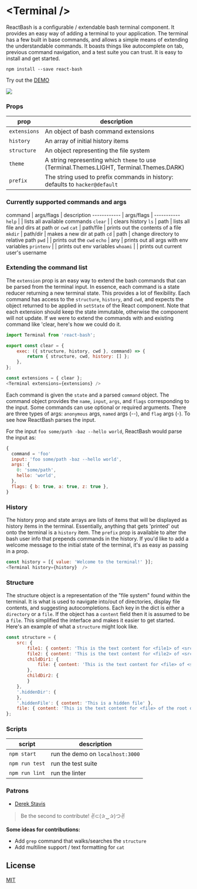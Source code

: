 # \<Terminal /\>

ReactBash is a configurable / extendable bash terminal component. It provides an easy way of adding a terminal to your application. The terminal has a few built in base commands, and allows a simple means of extending the understandable commands. It boasts things like autocomplete on tab, previous command navigation, and a test suite you can trust. It is easy to install and get started.

```
npm install --save react-bash
```

Try out the [DEMO](http://zackargyle.github.io/react-bash/)

![](https://raw.githubusercontent.com/zackargyle/react-bash/master/demo/screenshot.png)

### Props
prop         | description
------------ | -----------
`extensions` | An object of bash command extensions
`history`    | An array of initial history items
`structure`  | An object representing the file system
`theme`      | A string representing which `theme` to use (Terminal.Themes.LIGHT, Terminal.Themes.DARK)
`prefix`     | The string used to prefix commands in history: defaults to `hacker@default`

### Currently supported commands and args
command      | args/flags | description
------------ | args/flags | -----------
`help`       |            | lists all available commands
`clear`      |            | clears history
`ls`         | path       | lists all file and dirs at path or `cwd`
`cat`        | path/file  | prints out the contents of a file
`mkdir`      | path/dir   | makes a new dir at path
`cd`         | path       | change directory to relative path
`pwd`        |            | prints out the `cwd`
`echo`       | any        | prints out all args with env variables
`printenv`   |            | prints out env variables
`whoami`     |            | prints out current user's username

### Extending the command list
The `extension` prop is an easy way to extend the bash commands that can be parsed from the terminal input. In essence, each command is a state reducer returning a new terminal state. This provides a lot of flexibility. Each command has access to the `structure`, `history`, and `cwd`, and expects the object returned to be applied in `setState` of the React component. Note that each extension should keep the state immutable, otherwise the component will not update. If we were to extend the commands with and existing command like 'clear, here's how we could do it.

```js
import Terminal from 'react-bash';

export const clear = {
    exec: ({ structure, history, cwd }, command) => {
        return { structure, cwd, history: [] };
    },
};

const extensions = { clear };
<Terminal extensions={extensions} />
```

Each command is given the `state` and a parsed `command` object. The command object provides the `name`, `input`, `args`, and `flags` corresponding to the input. Some commands can use optional or required arguments. There are three types of args: `anonymous` args, `named` args (--), and `flag` args (-). To see how ReactBash parses the input.

For the input `foo some/path -baz --hello world`, ReactBash would parse the input as:
```js
{
  command = 'foo'
  input: 'foo some/path -baz --hello world',
  args: {
    0: 'some/path',
    hello: 'world',
  },
  flags: { b: true, a: true, z: true },
}
```

### History
The history prop and state arrays are lists of items that will be displayed as history items in the terminal. Essentially, anything that gets 'printed' out onto the terminal is a `history` item. The `prefix` prop is available to alter the bash user info that prepends commands in the history. If you'd like to add a welcome message to the initial state of the terminal, it's as easy as passing in a prop.

```js
const history = [{ value: 'Welcome to the terminal!' }];
<Terminal history={history}  />
```

### Structure
The structure object is a representation of the "file system" found within the terminal. It is what is used to navigate into/out of directories, display file contents, and suggesting autocompletions. Each key in the dict is either a `directory` or a `file`. If the object has a `content` field then it is assumed to be a `file`. This simplified the interface and makes it easier to get started. Here's an example of what a `structure` might look like.

```js
const structure = {
    src: {
        file1: { content: 'This is the text content for <file1> of <src>' },
        file2: { content: 'This is the text content for <file2> of <src>' },
        childDir1: {
            file: { content: 'This is the text content for <file> of <src/childDir1>' },
        },
        childDir2: {
        }
    },
    '.hiddenDir': {
    },
    '.hiddenFile': { content: 'This is a hidden file' },
    file: { content: 'This is the text content for <file> of the root directory' },
};

```

### Scripts
script         | description
-------------- | -----------
`npm start`    | run the demo on `localhost:3000`
`npm run test` | run the test suite
`npm run lint` | run the linter

### Patrons
* [Derek Stavis](https://github.com/derekstavis)

>Be the second to contribute!
>✌⊂(✰‿✰)つ✌

**Some ideas for contributions:**
* Add `grep` command that walks/searches the `structure`
* Add multiline support / text formatting for `cat`

## License
[MIT](http://isekivacenz.mit-license.org/)
